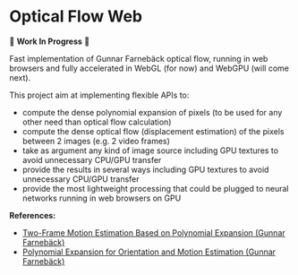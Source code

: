 # Optical Flow Web

🚧 **Work In Progress** 🚧

Fast implementation of Gunnar Farnebäck optical flow, running in web browsers and fully accelerated in WebGL (for now) and WebGPU (will come next).

This project aim at implementing flexible APIs to:

- compute the dense polynomial expansion of pixels (to be used for any other need than optical flow calculation)
- compute the dense optical flow (displacement estimation) of the pixels between 2 images (e.g. 2 video frames)
- take as argument any kind of image source including GPU textures to avoid unnecessary CPU/GPU transfer
- provide the results in several ways including GPU textures to avoid unnecessary CPU/GPU transfer
- provide the most lightweight processing that could be plugged to neural networks running in web browsers on GPU

**References:**

- [Two-Frame Motion Estimation Based on
  Polynomial Expansion (Gunnar Farnebäck)](https://www.diva-portal.org/smash/get/diva2:273847/FULLTEXT01.pdf)
- [Polynomial Expansion for
  Orientation and Motion
  Estimation (Gunnar Farnebäck)](https://www.diva-portal.org/smash/get/diva2:302485/FULLTEXT01.pdf)
